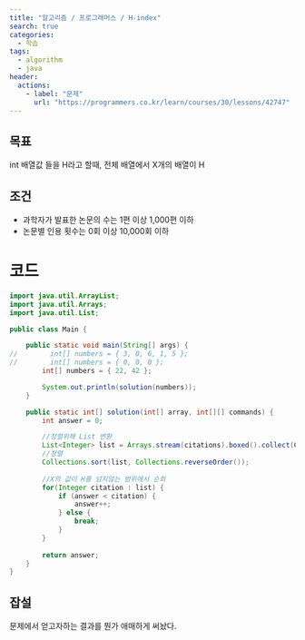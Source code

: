 ```yaml
---
title: "알고리즘 / 프로그래머스 / H-index"
search: true
categories: 
  - 학습
tags: 
  - algorithm
  - java
header:  
  actions:
    - label: "문제"
      url: "https://programmers.co.kr/learn/courses/30/lessons/42747"
---
```

## 목표
int 배열값 들을 H라고 할때, 전체 배열에서 X개의 배열이 H 

## 조건
-   과학자가 발표한 논문의 수는 1편 이상 1,000편 이하
-   논문별 인용 횟수는 0회 이상 10,000회 이하

# 코드
```java
import java.util.ArrayList;
import java.util.Arrays;
import java.util.List;

public class Main {

    public static void main(String[] args) {
//        int[] numbers = { 3, 0, 6, 1, 5 };
//        int[] numbers = { 0, 0, 0 };
        int[] numbers = { 22, 42 };

        System.out.println(solution(numbers));
    }

    public static int[] solution(int[] array, int[][] commands) {
        int answer = 0;

        //정렬위해 List 변환
        List<Integer> list = Arrays.stream(citations).boxed().collect(Collectors.toList());
        //정렬
        Collections.sort(list, Collections.reverseOrder());
        
        //X의 값이 H를 넘지않는 범위에서 순회
        for(Integer citation : list) {
            if (answer < citation) {
                answer++;
            } else {
                break;
            }
        }
        
        return answer;
    }
}
```

## 잡설
문제에서 얻고자하는 결과를 뭔가 애매하게 써놨다.
<!--stackedit_data:
eyJoaXN0b3J5IjpbMTg2MzQ1Mjg5NCwtMTIxNDU5NDg4OF19
-->